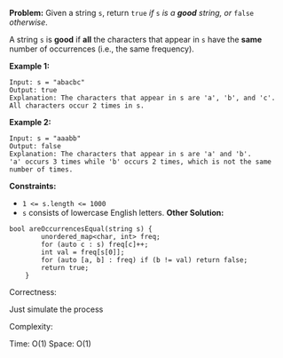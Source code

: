 **Problem:**
Given a string `s`, return `true` *if* `s` *is a **good** string, or* `false` *otherwise*.

A string `s` is **good** if **all** the characters that appear in `s` have the **same** number of occurrences (i.e., the same frequency).

 

**Example 1:**

```
Input: s = "abacbc"
Output: true
Explanation: The characters that appear in s are 'a', 'b', and 'c'. All characters occur 2 times in s.
```

**Example 2:**

```
Input: s = "aaabb"
Output: false
Explanation: The characters that appear in s are 'a' and 'b'.
'a' occurs 3 times while 'b' occurs 2 times, which is not the same number of times.
```

 

**Constraints:**

- `1 <= s.length <= 1000`
- `s` consists of lowercase English letters.
**Other Solution:**
```
bool areOccurrencesEqual(string s) {
        unordered_map<char, int> freq;
        for (auto c : s) freq[c]++;
        int val = freq[s[0]];
        for (auto [a, b] : freq) if (b != val) return false;
        return true;
    }
```
Correctness:

Just simulate the process

Complexity:

Time: O(1)
Space: O(1)